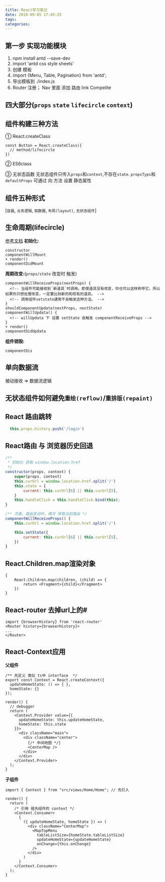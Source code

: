 ```yaml
---
title: React学习笔记
date: 2018-09-05 17:45:25
tags: 
categories: 
---
```

## 第一步 实现功能模块
1. npm install antd --save-dev
2. import 'antd css style sheets'
3. 创建 模板
4. import {Menu, Table, Pagination} from 'antd';
5. 导出模板到 ./index.js
6. Router 注册； Nav 里面 添加 路由 link
Compelite

## 四大部分(`props` `state` `lifecircle` `context`)

## 组件构建三种方法
① React.createClass
````
const Button = React.createClass({
  // method/lifecircle
})
````
② ES6class

③ 无状态函数
无状态组件只传入`props`和`context`,不存在`state`.
`propsTyps`和`defaultProps` 可通过 向 方法 设置 静态属性

## 组件五种形式
[`容器`, `业务逻辑`, `取数据`, `布局(layout)`, `无状态组件`]

## 生命周期(lifecircle)
[参考文档](https://segmentfault.com/a/1190000004168886)
**初始化:** 
````
constructor
componentWillMount
+ render()
componentDidMount
````

**周期改变:**(`props/state` 改变时 触发)
````
componentWillReceiveProps(nextProps) {
  <!-- 当组件可能接收到`新道具`时调用。即使道具没有改变，你也可以这样称呼它，所以如果你只想处理改变，一定要比较新的和现有的道具。 -->
  <!-- 调用组件setstate通常不会触发这种方法。 -->
}
shouldComponentUpdate(nextProps, nextState) 
componentWillUpdata() {
  <!-- willUpdata 下 设置 setState 会触发 componentReceiveProps -->
}
+ render()
componentDidUpdata
````

**组件销毁:**
````
componentDis
````

## 单向数据流
被动接收 => 数据流逻辑

## 无状态组件如何避免`重绘(reflow)`/`重排版(repaint)`

## React 路由跳转
```js
  this.props.history.push('/login')
```

## React路由 与 浏览器历史回退
```jsx
/** 
 * 初始化 获取 window.location.href
 */
constructor(props, context) {
    super(props, context)
    this.curUrl = window.location.href.split('/')
    this.state = {
        current: this.curUrl[6] || this.curUrl[5],
    }
    this.handleClick = this.handleClick.bind(this);
}

/** 页面、路由变动时，再次 获取当前路由 */
componentWillReceiveProps() {
    this.curUrl = window.location.href.split('/')

    this.setState({
        current: this.curUrl[6] || this.curUrl[5],
    })
}
```

## React.Children.map渲染对象
````
{
    React.Children.map(children, (child) => {
        return <Fragment>{child}</Fragment>
    })
}
````

## React-router 去掉url上的#
````
import {browserHistory} from 'react-router'
<Router history={browserHistory}>
...
</Router>
````

## React-Context应用
**父组件**
```tsx
/** 先定义 类似 ts中 interface  */
export const Context = React.createContext({
  updateHomeState: () => { },
  homeState: {}
});

render() {
  // debugger
  return (
    <Context.Provider value={{
      updateHomeState: this.updateHomeState,
      homeState: this.state
    }}>
      <div className="main">
        <div className="center">
          {/* 中间地图 */}
          <CenterMap />
        </div>
      </div>
    </Context.Provider>
  );
}
```

**子组件**
```tsx
import { Context } from "src/views/Home/Home"; // 先引入

render() {
  return (
    /* 引用 祖先组件的 context */
    <Context.Consumer>
      {
        ({ updateHomeState, homeState }) => (
          <div className="CenterMap">
            <MapTopMenu
              tableListSize={homeState.tableListSize}
              updateHomeState={updateHomeState}
              onChange={this.onChange}
            />
          </div>
        )
      }
    </Context.Consumer>
  );
}
```
